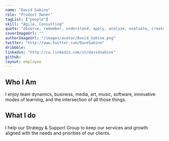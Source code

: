 ```yaml
---
name: "David Sabine"
role: "Product Owner"
tagList: ["people"]
skill: "Agile, Consulting"
quote: "observe, remember, understand, apply, analyze, evaluate, create"
coverImageUrl: ""
authorImageUrl: "/images/avatar/David_Sabine.png"
twitter: "http://www.twitter.com/DaveSabine"
dribbble: 
linkedin: "http://ca.linkedin.com/in/davidsabine"
github:
layout: employee
---
```


## Who I Am

I enjoy team dynamics, business, media, art, music, software, innovative modes of learning, and the intersection of all those things.

## What I do

I help our Strategy & Support Group to keep our services and growth aligned with the needs and priorities of our clients.
